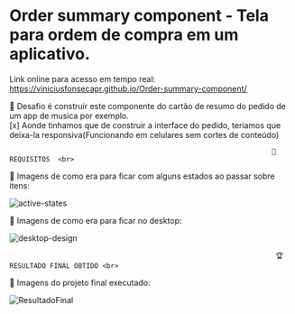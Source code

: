 # Order summary component - Tela para ordem de compra em um aplicativo. 

Link online para acesso em tempo real: https://viniciusfonsecapr.github.io/Order-summary-component/


🎯 Desafio é construir este componente do cartão de resumo do pedido de um app de musica por exemplo.
<br>
[x] Aonde tinhamos que de construir a interface do pedido, teriamos que deixa-la responsiva(Funcionando em celulares sem cortes de conteúdo)
            
                                                                     📜REQUISITOS  <br>
                                                                     
📑 Imagens de como era para ficar com alguns estados ao passar sobre itens:

![active-states](https://user-images.githubusercontent.com/87347314/145906266-fd352754-9154-4109-90c8-e906c604771c.jpg)

📑 Imagens de como era para ficar no desktop:

![desktop-design](https://user-images.githubusercontent.com/87347314/145906120-6c3967b6-5834-4b8a-8e60-d0975557a8f2.jpg)



                                                                      🏆RESULTADO FINAL OBTIDO <br>
                                                                      
📑 Imagens do projeto final executado:

![ResultadoFinal](https://user-images.githubusercontent.com/87347314/145906836-21c0a032-9186-4e56-a94f-77c590dd9d81.png)
